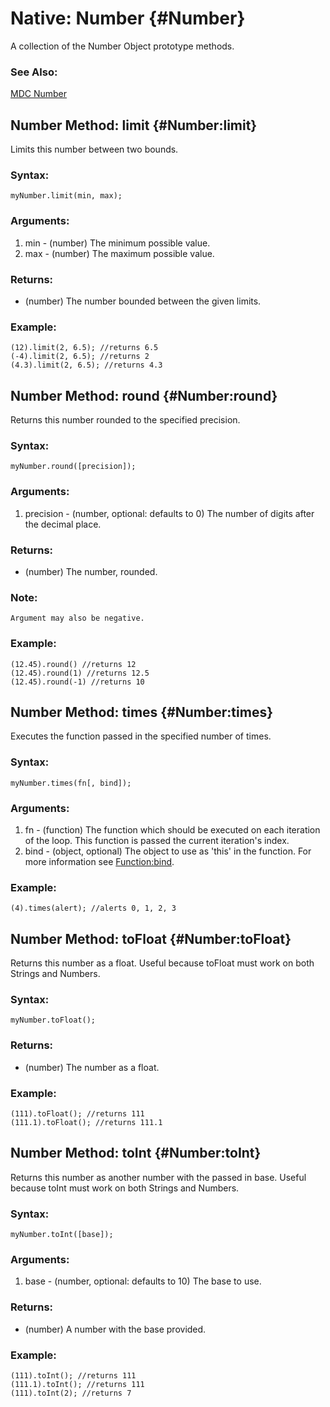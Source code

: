 Native: Number {#Number}
========================

A collection of the Number Object prototype methods.

### See Also:

[MDC Number](http://developer.mozilla.org/en/docs/Core_JavaScript_1.5_Reference:Global_Objects:Number)



Number Method: limit {#Number:limit}
------------------------------------

Limits this number between two bounds.

### Syntax:

	myNumber.limit(min, max);

### Arguments:

1. min - (number) The minimum possible value.
2. max - (number) The maximum possible value.

### Returns:

* (number) The number bounded between the given limits.

### Example:

	(12).limit(2, 6.5); //returns 6.5
	(-4).limit(2, 6.5); //returns 2
	(4.3).limit(2, 6.5); //returns 4.3



Number Method: round {#Number:round}
------------------------------------

Returns this number rounded to the specified precision.

### Syntax:

	myNumber.round([precision]);

### Arguments:

1. precision - (number, optional: defaults to 0) The number of digits after the decimal place.

### Returns:

* (number) The number, rounded.

### Note:

	Argument may also be negative.

### Example:

	(12.45).round() //returns 12
	(12.45).round(1) //returns 12.5
	(12.45).round(-1) //returns 10



Number Method: times {#Number:times}
------------------------------------

Executes the function passed in the specified number of times.

### Syntax:

	myNumber.times(fn[, bind]);

### Arguments:

1. fn   - (function) The function which should be executed on each iteration of the loop. This function is passed the current iteration's index.
2. bind - (object, optional) The object to use as 'this' in the function. For more information see [Function:bind](/Native/#Function:bind).

### Example:

	(4).times(alert); //alerts 0, 1, 2, 3



Number Method: toFloat {#Number:toFloat}
----------------------------------------

Returns this number as a float. Useful because toFloat must work on both Strings and Numbers.

### Syntax:

	myNumber.toFloat();

### Returns:

* (number) The number as a float.

### Example:

	(111).toFloat(); //returns 111
	(111.1).toFloat(); //returns 111.1



Number Method: toInt {#Number:toInt}
------------------------------------

Returns this number as another number with the passed in base. Useful because toInt must work on both Strings and Numbers.

### Syntax:

	myNumber.toInt([base]);

### Arguments:

1. base - (number, optional: defaults to 10) The base to use.

### Returns:

* (number) A number with the base provided.

### Example:

	(111).toInt(); //returns 111
	(111.1).toInt(); //returns 111
	(111).toInt(2); //returns 7

